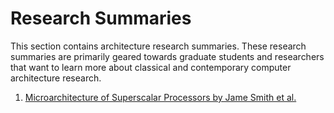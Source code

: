 # Research Summaries

This section contains architecture research summaries. These research summaries are primarily geared towards graduate students and researchers that want to learn more about classical and contemporary computer architecture research.

1. [Microarchitecture of Superscalar Processors by Jame Smith et al.](summaries/001-superscalar_processors_microarchitecture.md)